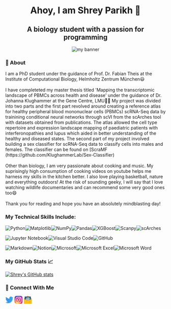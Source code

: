 <h1 align="center"> Ahoy,  I am Shrey Parikh 👋</h1>
<h2 align="center"> A biology student with a passion for programming </h2>

<p align="center">
<img width= "350" height="450" src="https://user-images.githubusercontent.com/118828814/213423351-d4f62eee-99ef-4840-94e6-fbe61bc87bae.png" alt="my banner">

</p>
<h3> 📜 About </h3>
I am a PhD student under the guidance of Prof. Dr. Fabian Theis at the Institute of Computational Biology, Helmholtz Zentrum München😃
<br/><br/>
I have completeted my master thesis titled 'Mapping the transcriptomic landscape of PBMCs across health and disease' under the guidance of Dr. Johanna Klughammer at the Gene Centre, LMU🧑‍💻 My project was divided into two parts and the first part revolved around creating a reference atlas for healthy peripheral blood mononuclear cells (PBMCs) scRNA-Seq data by trainining conditional neural networks through scVI from the scArches tool with datasets obtained from publications. The atlas allowed the cell type repertoire and expression landscape mapping of paediatric patients with interferonopathies and lupus which aided in better understanding of the healthy and diseased states. The second part of my project involved building a sex classifier for scRNA-Seq data to classify cells into males and females. The classifier can be found on [ScraMF (https://github.com/KlughammerLab/Sex-Classifier)
<br/><br/>
Other than biology, I am very passionate about cooking and music. My suprisingly high consumption of cooking videos on youtube helps me harness my skills in the kitchen better. I also love playing basketball, nature and everything outdoors! At the risk of sounding geeky, I will say that I love watching wildlife documentaries and can recommend some very good ones too😄
<br/><br/>
Thank you for reading and hope you have an absolutely mindblasting day!

### My Technical Skills Include:
![Python](https://img.shields.io/badge/python-3670A0?style=for-the-badge&logo=python&logoColor=ffdd54)![Matplotlib](https://img.shields.io/badge/Matplotlib-%23ffffff.svg?style=for-the-badge&logo=Matplotlib&logoColor=black)![NumPy](https://img.shields.io/badge/numpy-%23013243.svg?style=for-the-badge&logo=numpy&logoColor=white)![Pandas](https://img.shields.io/badge/pandas-%23150458.svg?style=for-the-badge&logo=pandas&logoColor=white)![XGBoost](https://img.shields.io/badge/-XGBoost-blue?style=for-the-badge)![Scanpy](https://img.shields.io/badge/-Scanpy-gray?style=for-the-badge)![scArches](https://img.shields.io/badge/-scArches-informational?style=for-the-badge) 

![Jupyter Notebook](https://img.shields.io/badge/Jupyter-F37626.svg?&style=for-the-badge&logo=Jupyter&logoColor=white)![Visual Studio Code](https://img.shields.io/badge/Visual%20Studio%20Code-0078d7.svg?style=for-the-badge&logo=visual-studio-code&logoColor=white)![GitHub](https://img.shields.io/badge/github-%23121011.svg?style=for-the-badge&logo=github&logoColor=white)

![Markdown](https://img.shields.io/badge/Markdown-000000?style=for-the-badge&logo=markdown&logoColor=white)![Notion](https://img.shields.io/badge/Notion-%23000000.svg?style=for-the-badge&logo=notion&logoColor=white)![Microsoft](https://img.shields.io/badge/Microsoft-0078D4?style=for-the-badge&logo=microsoft&logoColor=white)![Microsoft Excel](https://img.shields.io/badge/Microsoft_Excel-217346?style=for-the-badge&logo=microsoft-excel&logoColor=white)![Microsoft Word](https://img.shields.io/badge/Microsoft_Word-2B579A?style=for-the-badge&logo=microsoft-word&logoColor=white)

### My GitHub Stats 📈
[![Shrey's GitHub stats](https://github-readme-stats.vercel.app/api?username=ShreyParikh07&count_private=true&show_icons=true)](https://github.com/ShreyParikh07/)


### 🤝 Connect With Me
<a href="https://twitter.com/ShreyParikh07"><img width="25" height="25" align=”left” src="https://github.com/ShreyParikh07/ShreyParikh07/blob/main/Icons/Twitter_Icon.png" alt="Shrey Parikh | Twitter" width=”21px”/></a>      <a href="https://www.instagram.com/shreyp007/"><img width="25" height="25" align=”left” src="https://github.com/ShreyParikh07/ShreyParikh07/blob/main/Icons/Instagram_Icon.png" alt="Shrey Parikh | Instagram" width=”21px”/></a>       <a href="mailto:Shrey.Parikh@campus.lmu.de"><img width="25" height="25" align=”left” src="https://github.com/ShreyParikh07/ShreyParikh07/blob/main/Icons/Email_Logo.png" alt="Shrey Parikh | Email" width=”21px”/></a>
